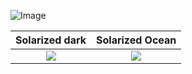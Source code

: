 
![Image](https://user-images.githubusercontent.com/88492493/166566368-f0486ac3-c53a-4872-9e34-db7eaf4ac470.jpg)


Solarized dark             |  Solarized Ocean
:-------------------------:|:-------------------------:
![](https://user-images.githubusercontent.com/88492493/166574199-64f1b59a-078b-4f27-8966-be94ae5e6eee.gif)  |  ![](https://user-images.githubusercontent.com/88492493/166574209-b92f7828-2316-4ccc-a6ac-7def6f6756f2.gif)

